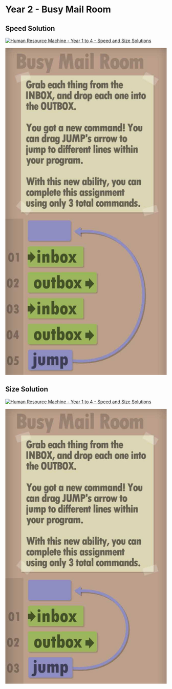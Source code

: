 # Year 2 - Busy Mail Room

## Speed Solution

[![Human Resource Machine - Year 1 to 4 - Speed and Size Solutions](https://img.youtube.com/vi/bTzmkJ2sjjM/0.jpg)](https://www.youtube.com/watch?v=bTzmkJ2sjjM&t=180s)

![Solution for speed](speedSolution.JPEG "Speed Solution")

## Size Solution

[![Human Resource Machine - Year 1 to 4 - Speed and Size Solutions](https://img.youtube.com/vi/bTzmkJ2sjjM/0.jpg)](https://www.youtube.com/watch?v=bTzmkJ2sjjM&t=42s)

![Solution for size](sizeSolution.JPEG "Size Solution")